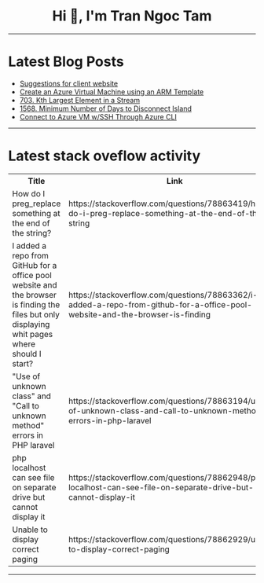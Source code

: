 <h1 align="center">Hi 👋, I'm Tran Ngoc Tam</h1>

---

# Latest Blog Posts 
<!-- BLOG-POST-LIST:START -->
- [Suggestions for client website](https://dev.to/ismailyaman/suggestions-for-client-website-akk)
- [Create an Azure Virtual Machine using an ARM Template](https://dev.to/adeola_adebari/create-an-azure-virtual-machine-using-an-arm-template-1jna)
- [703. Kth Largest Element in a Stream](https://dev.to/mdarifulhaque/703-kth-largest-element-in-a-stream-3ck0)
- [1568. Minimum Number of Days to Disconnect Island](https://dev.to/mdarifulhaque/1568-minimum-number-of-days-to-disconnect-island-ddf)
- [Connect to Azure VM w/SSH Through Azure CLI](https://dev.to/adelbeit/connect-to-azure-vm-wssh-through-azure-cli-2ih8)
<!-- BLOG-POST-LIST:END -->

---

# Latest stack oveflow activity
<table>
  <tr><th>Title</th><th>Link</th></tr>
  <!-- STACKOVERFLOW:START --><tr><td>How do I preg_replace something at the end of the string?</td><td>https://stackoverflow.com/questions/78863419/how-do-i-preg-replace-something-at-the-end-of-the-string</td></tr><tr><td>I added a repo from GitHub for a office pool website and the browser is finding the files but only displaying whit pages where should I start?</td><td>https://stackoverflow.com/questions/78863362/i-added-a-repo-from-github-for-a-office-pool-website-and-the-browser-is-finding</td></tr><tr><td>&quot;Use of unknown class&quot; and &quot;Call to unknown method&quot; errors in PHP laravel</td><td>https://stackoverflow.com/questions/78863194/use-of-unknown-class-and-call-to-unknown-method-errors-in-php-laravel</td></tr><tr><td>php localhost can see file on separate drive but cannot display it</td><td>https://stackoverflow.com/questions/78862948/php-localhost-can-see-file-on-separate-drive-but-cannot-display-it</td></tr><tr><td>Unable to display correct paging</td><td>https://stackoverflow.com/questions/78862929/unable-to-display-correct-paging</td></tr><!-- STACKOVERFLOW:END -->
</table>

---



